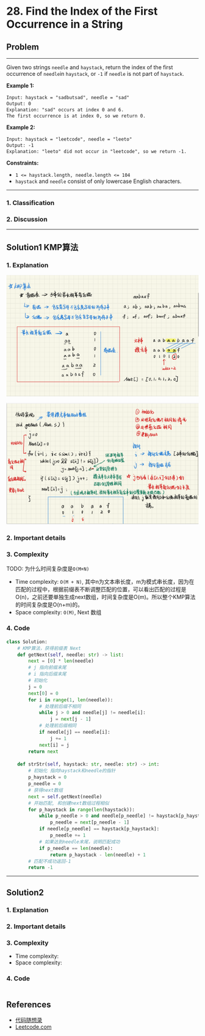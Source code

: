 # 28. Find the Index of the First Occurrence in a String

## Problem

*****

Given two strings `needle` and `haystack`, return the index of the first occurrence of `needle`in `haystack`, or `-1` if `needle` is not part of `haystack`.

 

**Example 1:**

```
Input: haystack = "sadbutsad", needle = "sad"
Output: 0
Explanation: "sad" occurs at index 0 and 6.
The first occurrence is at index 0, so we return 0.
```

**Example 2:**

```
Input: haystack = "leetcode", needle = "leeto"
Output: -1
Explanation: "leeto" did not occur in "leetcode", so we return -1.
```

 

**Constraints:**

- `1 <= haystack.length, needle.length <= 104`
- `haystack` and `needle` consist of only lowercase English characters.

******

### 1. Classification



### 2. Discussion





*******

## Solution1 KMP算法

### 1. Explanation

![image-20230712130047555](./0028%20Find%20the%20Index%20of%20the%20First%20Occurrence%20in%20a%20String.assets/image-20230712130047555.png)

![image-20230712130135513](./0028%20Find%20the%20Index%20of%20the%20First%20Occurrence%20in%20a%20String.assets/image-20230712130135513.png)



### 2. Important details





### 3. Complexity

TODO: 为什么时间复杂度是`O(M+N)`

- Time complexity: `O(M + N)`, 其中n为文本串长度，m为模式串长度，因为在匹配的过程中，根据前缀表不断调整匹配的位置，可以看出匹配的过程是O(n)，之前还要单独生成next数组，时间复杂度是O(m)。所以整个KMP算法的时间复杂度是O(n+m)的。
- Space complexity: `O(M)`, Next 数组



### 4. Code

```python
class Solution:
    # KMP算法，获得前缀表 Next
    def getNext(self, needle: str) -> list:
        next = [0] * len(needle)
        # j 指向前缀末尾
        # i 指向后缀末尾
        # 初始化
        j = 0
        next[0] = 0
        for i in range(1, len(needle)):
            # 处理前后缀不相同
            while j > 0 and needle[j] != needle[i]:
                j = next[j - 1]
            # 处理前后缀相同
            if needle[j] == needle[i]:
                j += 1
            next[i] = j
        return next          

    def strStr(self, haystack: str, needle: str) -> int:
        # 初始化 指向haystack和needle的指针
        p_haystack = 0
        p_needle = 0
        # 获得next数组
        next = self.getNext(needle)
        # 开始匹配, 和创建next数组过程相似
        for p_haystack in range(len(haystack)):
            while p_needle > 0 and needle[p_needle] != haystack[p_haystack]:
                p_needle = next[p_needle - 1]
            if needle[p_needle] == haystack[p_haystack]:
                p_needle += 1
            # 如果达到needle末尾，说明匹配成功
            if p_needle == len(needle):
                return p_haystack - len(needle) + 1
        # 匹配不成功返回-1
        return -1
```



********

## Solution2

### 1. Explanation





### 2. Important details





### 3. Complexity

- Time complexity:
- Space complexity:



### 4. Code

```python

```

## References

- [代码随想录 ](https://github.com/youngyangyang04/leetcode-master)
- [Leetcode.com](https://leetcode.com/problemset/all/)

